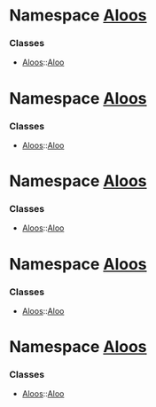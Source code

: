 # Namespace [Aloos](namespaceAloos.md)



### Classes
- [Aloos](namespaceAloos.md)::[Aloo](classAloos_1_1Aloo.md)
# Namespace [Aloos](namespaceAloos.md)



### Classes
- [Aloos](namespaceAloos.md)::[Aloo](classAloos_1_1Aloo.md)
# Namespace [Aloos](namespaceAloos.md)



### Classes
- [Aloos](namespaceAloos.md)::[Aloo](classAloos_1_1Aloo.md)
# Namespace [Aloos](namespaceAloos.md)



### Classes
- [Aloos](namespaceAloos.md)::[Aloo](classAloos_1_1Aloo.md)
# Namespace [Aloos](namespaceAloos.md)



### Classes
- [Aloos](namespaceAloos.md)::[Aloo](classAloos_1_1Aloo.md)
